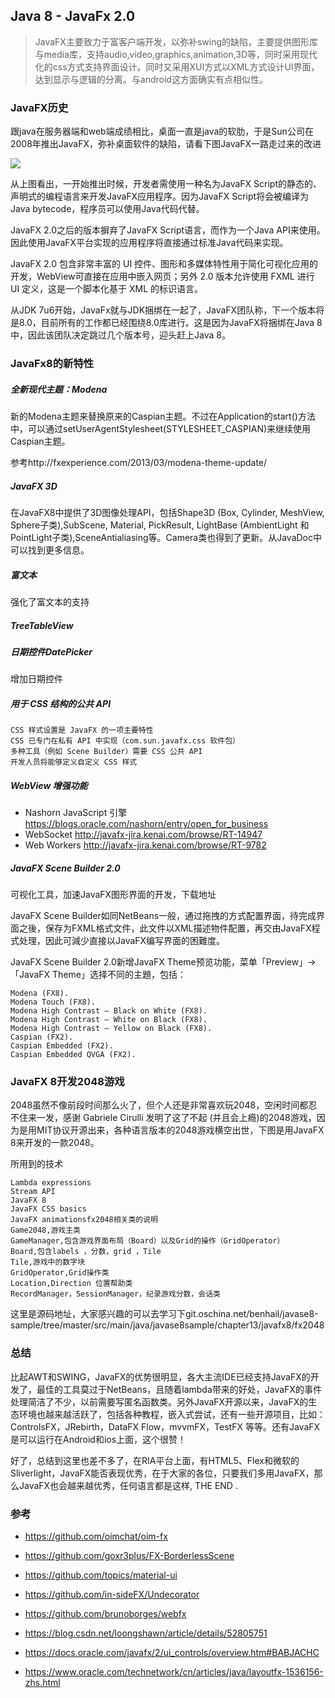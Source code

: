 ## Java 8 - JavaFx 2.0

> JavaFX主要致力于富客户端开发，以弥补swing的缺陷，主要提供图形库与media库，支持audio,video,graphics,animation,3D等，同时采用现代化的css方式支持界面设计。同时又采用XUI方式以XML方式设计UI界面，达到显示与逻辑的分离。与android这方面确实有点相似性。

### JavaFX历史

跟java在服务器端和web端成绩相比，桌面一直是java的软肋，于是Sun公司在2008年推出JavaFX，弥补桌面软件的缺陷，请看下图JavaFX一路走过来的改进

![](/_images/java/java8-javafx-1.png)

从上图看出，一开始推出时候，开发者需使用一种名为JavaFX Script的静态的、声明式的编程语言来开发JavaFX应用程序。因为JavaFX Script将会被编译为Java bytecode，程序员可以使用Java代码代替。

JavaFX 2.0之后的版本摒弃了JavaFX Script语言，而作为一个Java API来使用。因此使用JavaFX平台实现的应用程序将直接通过标准Java代码来实现。

JavaFX 2.0 包含非常丰富的 UI 控件、图形和多媒体特性用于简化可视化应用的开发，WebView可直接在应用中嵌入网页；另外 2.0 版本允许使用 FXML 进行 UI 定义，这是一个脚本化基于 XML 的标识语言。

从JDK 7u6开始，JavaFx就与JDK捆绑在一起了，JavaFX团队称，下一个版本将是8.0，目前所有的工作都已经围绕8.0库进行。这是因为JavaFX将捆绑在Java 8中，因此该团队决定跳过几个版本号，迎头赶上Java 8。

### JavaFx8的新特性

##### 全新现代主题：Modena

新的Modena主题来替换原来的Caspian主题。不过在Application的start()方法中，可以通过setUserAgentStylesheet(STYLESHEET_CASPIAN)来继续使用Caspian主题。

参考http://fxexperience.com/2013/03/modena-theme-update/

##### JavaFX 3D

在JavaFX8中提供了3D图像处理API，包括Shape3D (Box, Cylinder, MeshView, Sphere子类),SubScene, Material, PickResult, LightBase (AmbientLight 和PointLight子类),SceneAntialiasing等。Camera类也得到了更新。从JavaDoc中可以找到更多信息。

##### 富文本

强化了富文本的支持

##### TreeTableView

##### 日期控件DatePicker

增加日期控件

##### 用于 CSS 结构的公共 API

    CSS 样式设置是 JavaFX 的一项主要特性
    CSS 已专门在私有 API 中实现（com.sun.javafx.css 软件包）
    多种工具（例如 Scene Builder）需要 CSS 公共 API
    开发人员将能够定义自定义 CSS 样式

##### WebView 增强功能

+ Nashorn JavaScript 引擎 https://blogs.oracle.com/nashorn/entry/open_for_business
+ WebSocket http://javafx-jira.kenai.com/browse/RT-14947
+ Web Workers http://javafx-jira.kenai.com/browse/RT-9782

##### JavaFX Scene Builder 2.0

可视化工具，加速JavaFX图形界面的开发，下载地址

JavaFX Scene Builder如同NetBeans一般，通过拖拽的方式配置界面，待完成界面之後，保存为FXML格式文件，此文件以XML描述物件配置，再交由JavaFX程式处理，因此可減少直接以JavaFX编写界面的困難度。

JavaFX Scene Builder 2.0新增JavaFX Theme预览功能，菜单「Preview」→「JavaFX Theme」选择不同的主題，包括：

    Modena (FX8).
    Modena Touch (FX8).
    Modena High Contrast – Black on White (FX8).
    Modena High Contrast – White on Black (FX8).
    Modena High Contrast – Yellow on Black (FX8).
    Caspian (FX2).
    Caspian Embedded (FX2).
    Caspian Embedded QVGA (FX2).

### JavaFX 8开发2048游戏

2048虽然不像前段时间那么火了，但个人还是非常喜欢玩2048，空闲时间都忍不住来一发，感谢 Gabriele Cirulli 发明了这了不起 (并且会上瘾)的2048游戏，因为是用MIT协议开源出来，各种语言版本的2048游戏横空出世，下图是用JavaFX 8来开发的一款2048。

所用到的技术

    Lambda expressions
    Stream API
    JavaFX 8
    JavaFX CSS basics
    JavaFX animationsfx2048相关类的说明
    Game2048,游戏主类
    GameManager,包含游戏界面布局（Board）以及Grid的操作（GridOperator）
    Board,包含labels ，分数，grid ，Tile
    Tile,游戏中的数字块
    GridOperator,Grid操作类
    Location,Direction 位置帮助类
    RecordManager，SessionManager，纪录游戏分数，会话类

这里是源码地址，大家感兴趣的可以去学习下git.oschina.net/benhail/javase8-sample/tree/master/src/main/java/javase8sample/chapter13/javafx8/fx2048


### 总结

比起AWT和SWING，JavaFX的优势很明显，各大主流IDE已经支持JavaFX的开发了，最佳的工具莫过于NetBeans，且随着lambda带来的好处，JavaFX的事件处理简洁了不少，以前需要写匿名函数类。另外JavaFX开源以来，JavaFX的生态环境也越来越活跃了，包括各种教程，嵌入式尝试，还有一些开源项目，比如：ControlsFX，JRebirth，DataFX Flow，mvvmFX，TestFX 等等。还有JavaFX是可以运行在Android和ios上面，这个很赞！

好了，总结到这里也差不多了，在RIA平台上面，有HTML5、Flex和微软的Sliverlight，JavaFX能否表现优秀，在于大家的各位，只要我们多用JavaFX，那么JavaFX也会越来越优秀，任何语言都是这样, THE END .

### 参考

+ https://github.com/oimchat/oim-fx

+ https://github.com/goxr3plus/FX-BorderlessScene

+ https://github.com/topics/material-ui

+ https://github.com/in-sideFX/Undecorator

+ https://github.com/brunoborges/webfx

+ https://blog.csdn.net/loongshawn/article/details/52805751

+ https://docs.oracle.com/javafx/2/ui_controls/overview.htm#BABJACHC

+ https://www.oracle.com/technetwork/cn/articles/java/layoutfx-1536156-zhs.html

